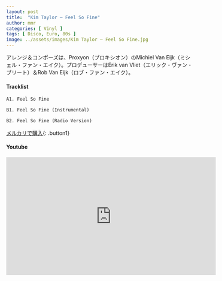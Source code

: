 ```yaml
---
layout: post
title:  "Kim Taylor – Feel So Fine"
author: mmr
categories: [ Vinyl ]
tags: [ Disco, Euro, 80s ]
image: ../assets/images/Kim Taylor – Feel So Fine.jpg
---
```


アレンジ＆コンポーズは、Proxyon（プロキシオン）のMichiel Van Eijk（ミシェル・ファン・エイク）。プロデューサーはErik van Vliet（エリック・ヴァン・ブリート）＆Rob Van Eijk（ロブ・ファン・エイク）。

#### Tracklist
```md
A1. Feel So Fine

B1. Feel So Fine (Instrumental)

B2. Feel So Fine (Radio Version)
```

[メルカリで購入](https://jp.mercari.com/item/m27934329690?afid=6142608987){: .button1}

#### Youtube
<iframe width="560" height="315" src="https://www.youtube.com/embed/4hYwemoYj0k?si=KTU6YaINZUU3oIc4" title="YouTube video player" frameborder="0" allow="accelerometer; autoplay; clipboard-write; encrypted-media; gyroscope; picture-in-picture; web-share" referrerpolicy="strict-origin-when-cross-origin" allowfullscreen></iframe>